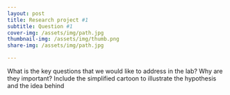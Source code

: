 ```yaml
---
layout: post
title: Research project #1
subtitle: Question #1
cover-img: /assets/img/path.jpg
thumbnail-img: /assets/img/thumb.png
share-img: /assets/img/path.jpg

---
```


What is the key questions that we would like to address in the lab? 
Why are they important?
Include the simplified cartoon to illustrate the hypothesis and the idea behind
